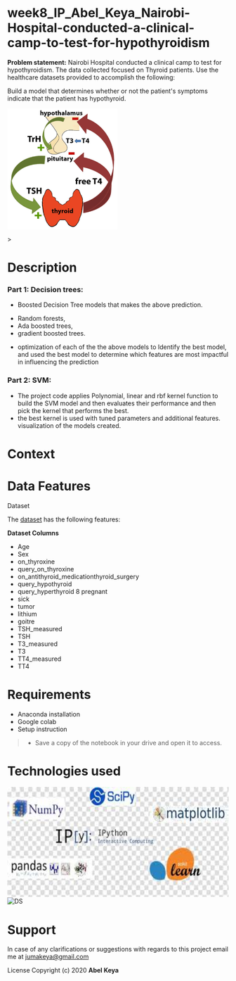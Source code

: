 # week8_IP_Abel_Keya_Nairobi-Hospital-conducted-a-clinical-camp-to-test-for-hypothyroidism

**Problem statement:** Nairobi Hospital conducted a clinical camp to test for hypothyroidism. The data collected focused on Thyroid patients. Use the healthcare datasets provided to accomplish the following:  

Build a model that determines whether or not the patient's symptoms indicate that the patient has hypothyroid.

<p alignment="center">
   <img src="thyroidfunction.gif" width="250" height="275" align="center">
  
  <img src="thyroidreg2..jpeg" width="0" height="0" align="center">
  </p>
>

# Description

>
### Part 1: Decision trees:

- Boosted Decision Tree models that makes the above prediction. 
* Random forests,
* Ada boosted trees,
* gradient boosted trees.
- optimization of each of the the above models to Identify the best model, and used the best model to determine which features are most impactful in influencing the prediction

### Part 2: SVM:

- The project code applies Polynomial, linear and rbf kernel function to build the SVM model and then evaluates their performance and then  pick the kernel that performs the best. 
- the best kernel is  used with tuned parameters and  additional features. 
visualization of  the models created. 
>

>
# Context

>

# Data Features

Dataset

The [dataset](https://github.com/abel-keya/week8_IP_Abel_Keya_Nairobi-Hospital-conducted-a-clinical-camp-to-test-for-hypothyroidism/blob/master/hypothyroid.csv) has the following features:

**Dataset Columns**
* Age
* Sex
* on_thyroxine
* query_on_thyroxine
* on_antithyroid_medicationthyroid_surgery
* query_hypothyroid
* query_hyperthyroid
8 pregnant
* sick
* tumor
* lithium
* goitre
* TSH_measured
* TSH
* T3_measured
* T3
* TT4_measured
* TT4
>
# Requirements
* Anaconda installation
* Google colab
* Setup instruction
> * Save a copy of the notebook in your drive and open it to access.
# Technologies used
<p>
  <img src="tech4.jpg" width="850" height="250" align="center" alt="DS" title="Requirements" />
  <img src="tech1..png" width="0" height="0" align="center" alt="DS" title="Requirements" />
</p>

# Support
In case of any clarifications or suggestions with regards to this project email me at jumakeya@gmail.com

License
Copyright (c) 2020 **Abel Keya**
